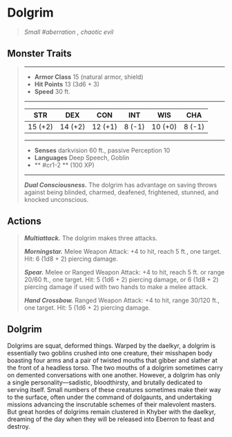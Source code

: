 # Dolgrim
>*Small #aberration , chaotic evil*
## Monster Traits
>___
>- **Armor Class** 15 (natural armor, shield)
>- **Hit Points** 13 (3d6 + 3)
>- **Speed** 30 ft.
>___
>|STR|DEX|CON|INT|WIS|CHA|
>|:---:|:---:|:---:|:---:|:---:|:---:|
>|15 (+2)|14 (+2)|12 (+1)|8 (-1)|10 (+0)|8 (-1)|
>___
>- **Senses** darkvision 60 ft., passive Perception 10
>- **Languages** Deep Speech, Goblin
>- ** #cr1-2 ** (100 XP)
>___
>***Dual Consciousness.*** The dolgrim has advantage on saving throws against being blinded, charmed, deafened, frightened, stunned, and knocked unconscious.  
>
## Actions
>***Multiattack.*** The dolgrim makes three attacks.  
>
>***Morningstar.*** Melee Weapon Attack: +4 to hit, reach 5 ft., one target. Hit: 6 (1d8 + 2) piercing damage.  
>
>***Spear.*** Melee  or Ranged Weapon Attack: +4 to hit, reach 5 ft. or range 20/60 ft., one target. Hit: 5 (1d6 + 2) piercing damage, or 6 (1d8 + 2) piercing damage if used with two hands to make a melee attack.  
>
>***Hand Crossbow.*** Ranged Weapon Attack: +4 to hit, range 30/120 ft., one target. Hit: 5 (1d6 + 2) piercing damage.
## Dolgrim
Dolgrims are squat, deformed things. Warped by the daelkyr, a dolgrim is essentially two goblins crushed into one creature, their misshapen body boasting four arms and a pair of twisted mouths that gibber and slather at the front of a headless torso. The two mouths of a dolgrim sometimes carry on demented conversations with one another. However, a dolgrim has only a single personality—sadistic, bloodthirsty, and brutally dedicated to serving itself.
Small numbers of these creatures sometimes make their way to the surface, often under the command of dolgaunts, and undertaking missions advancing the inscrutable schemes of their malevolent masters. But great hordes of dolgrims remain clustered in Khyber with the daelkyr, dreaming of the day when they will be released into Eberron to feast and destroy.